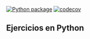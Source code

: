 [![Python package](https://github.com/rpgrca/EjerciciosEnPython/actions/workflows/python.yml/badge.svg)](https://github.com/rpgrca/EjerciciosEnPython/actions/workflows/python.yml) [![codecov](https://codecov.io/gh/rpgrca/EjerciciosEnPython/branch/main/graph/badge.svg?token=dburvzLMwT)](https://codecov.io/gh/rpgrca/EjerciciosEnPython)

## Ejercicios en Python
